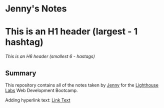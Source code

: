 # Jenny's Notes

# This is an H1 header (largest - 1 hashtag)
###### This is an H6 header (smallest 6 - hastags)

## Summary
This repository contains all of the notes taken by [Jenny](https://github.com/jpoon15) for the [Lighthouse Labs](https://lighthouselabs.ca/) Web Development Bootcamp.

Adding hyperlink text: [Link Text](URL)

